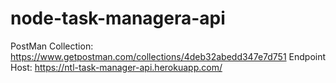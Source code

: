 ﻿# node-task-managera-api
PostMan Collection: https://www.getpostman.com/collections/4deb32abedd347e7d751
Endpoint Host: https://ntl-task-manager-api.herokuapp.com/
